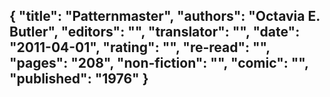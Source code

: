 {
 "title": "Patternmaster",
 "authors": "Octavia E. Butler",
 "editors": "",
 "translator": "",
 "date": "2011-04-01",
 "rating": "",
 "re-read": "",
 "pages": "208",
 "non-fiction": "",
 "comic": "",
 "published": "1976"
}
---

